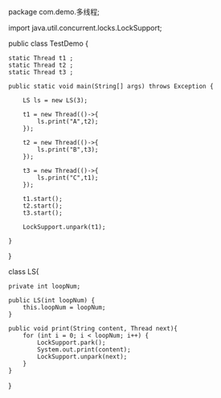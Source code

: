 package com.demo.多线程;

import java.util.concurrent.locks.LockSupport;

public class TestDemo {

    static Thread t1 ;
    static Thread t2 ;
    static Thread t3 ;

    public static void main(String[] args) throws Exception {

        LS ls = new LS(3);

        t1 = new Thread(()->{
            ls.print("A",t2);
        });

        t2 = new Thread(()->{
            ls.print("B",t3);
        });

        t3 = new Thread(()->{
            ls.print("C",t1);
        });

        t1.start();
        t2.start();
        t3.start();
        
        LockSupport.unpark(t1);

    }
}

class LS{

    private int loopNum;

    public LS(int loopNum) {
        this.loopNum = loopNum;
    }

    public void print(String content, Thread next){
        for (int i = 0; i < loopNum; i++) {
            LockSupport.park();
            System.out.print(content);
            LockSupport.unpark(next);
        }
    }

}



